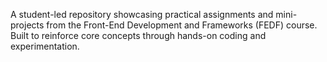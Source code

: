 
A student-led repository showcasing practical assignments and mini-projects from the Front-End Development and Frameworks (FEDF) course. Built to reinforce core concepts through hands-on coding and experimentation.
